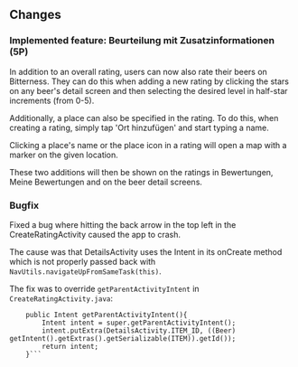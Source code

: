 ## Changes

### Implemented feature: Beurteilung mit Zusatzinformationen (5P)

In addition to an overall rating, users can now also rate their beers on Bitterness. They can do this when adding a new rating by clicking the stars on any beer's detail screen and then selecting the desired level in half-star increments (from 0-5).


Additionally, a place can also be specified in the rating. To do this, when creating a rating, simply tap 'Ort hinzufügen' and start typing a name.


Clicking a place's name or the place icon in a rating will open a map with a marker on the given location.


These two additions will then be shown on the ratings in Bewertungen, Meine Bewertungen and on the beer detail screens.



### Bugfix
Fixed a bug where hitting the back arrow in the top left in the CreateRatingActivity caused the app to crash.

The cause was that DetailsActivity uses the Intent in its onCreate method which is not properly passed back with `NavUtils.navigateUpFromSameTask(this)`.

The fix was to override `getParentActivityIntent` in `CreateRatingActivity.java`:

```@Override
    public Intent getParentActivityIntent(){
        Intent intent = super.getParentActivityIntent();
        intent.putExtra(DetailsActivity.ITEM_ID, ((Beer) getIntent().getExtras().getSerializable(ITEM)).getId());
        return intent;
    }```
